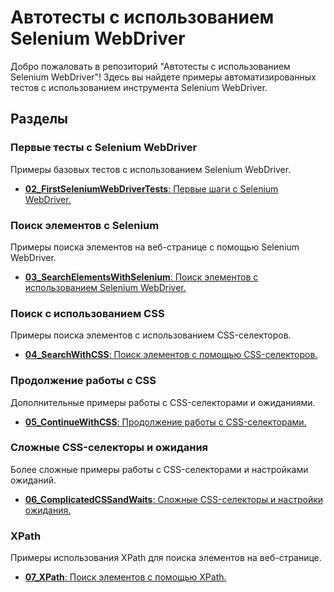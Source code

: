 # Автотесты с использованием Selenium WebDriver


Добро пожаловать в репозиторий "Автотесты с использованием Selenium WebDriver"! Здесь вы найдете примеры автоматизированных тестов с использованием инструмента Selenium WebDriver.

## Разделы

### Первые тесты с Selenium WebDriver
Примеры базовых тестов с использованием Selenium WebDriver.

- [**02_FirstSeleniumWebDriverTests**: Первые шаги с Selenium WebDriver.]([https://github.com/NickolayGorlanov/Java-automated-testing/tree/Java-automated-testing/02_FirstSeleniumWebDriverTests](https://github.com/NickolayGorlanov/Java-automated-testing/tree/Java-automated-testing/WebSite-testing/02_FirstSeleniumWebDriverTests))

### Поиск элементов с Selenium
Примеры поиска элементов на веб-странице с помощью Selenium WebDriver.

- [**03_SearchElementsWithSelenium**: Поиск элементов с использованием Selenium WebDriver.](https://github.com/NickolayGorlanov/Java-automated-testing/tree/Java-automated-testing/03_SearchElementsWithSelenium)

### Поиск с использованием CSS
Примеры поиска элементов с использованием CSS-селекторов.

- [**04_SearchWithCSS**: Поиск элементов с помощью CSS-селекторов.](https://github.com/NickolayGorlanov/Java-automated-testing/tree/Java-automated-testing/04_SearchWithCSS)

### Продолжение работы с CSS
Дополнительные примеры работы с CSS-селекторами и ожиданиями.

- [**05_ContinueWithCSS**: Продолжение работы с CSS-селекторами.](https://github.com/NickolayGorlanov/Java-automated-testing/tree/Java-automated-testing/05_ContinueWithCSS)

### Сложные CSS-селекторы и ожидания
Более сложные примеры работы с CSS-селекторами и настройками ожиданий.

- [**06_ComplicatedCSSandWaits**: Сложные CSS-селекторы и настройки ожидания.](https://github.com/NickolayGorlanov/Java-automated-testing/tree/Java-automated-testing/06_ComplicatedCSSandWaits)

### XPath
Примеры использования XPath для поиска элементов на веб-странице.

- [**07_XPath**: Поиск элементов с помощью XPath.](https://github.com/NickolayGorlanov/Java-automated-testing/tree/Java-automated-testing/07_XPath)
